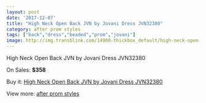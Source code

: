 ```yaml
---
layout: post
date: '2017-12-07'
title: "High Neck Open Back JVN by Jovani Dress JVN32380"
category: after prom styles
tags: ["back","dress","beaded","prom","jovani"]
image: http://img.transblink.com/14900-thickbox_default/high-neck-open-back-jvn-by-jovani-dress-jvn32380.jpg
---
```

High Neck Open Back JVN by Jovani Dress JVN32380

On Sales: **$358**
<a href="https://www.transblink.com/en/after-prom-styles/4754-high-neck-open-back-jvn-by-jovani-dress-jvn32380.html"><amp-img layout="responsive" width="600" height="600" src="//img.transblink.com/14900-thickbox_default/high-neck-open-back-jvn-by-jovani-dress-jvn32380.jpg" alt="High Neck Open Back JVN by Jovani Dress JVN32380 0" /></a>
<a href="https://www.transblink.com/en/after-prom-styles/4754-high-neck-open-back-jvn-by-jovani-dress-jvn32380.html"><amp-img layout="responsive" width="600" height="600" src="//img.transblink.com/14902-thickbox_default/high-neck-open-back-jvn-by-jovani-dress-jvn32380.jpg" alt="High Neck Open Back JVN by Jovani Dress JVN32380 1" /></a>
<a href="https://www.transblink.com/en/after-prom-styles/4754-high-neck-open-back-jvn-by-jovani-dress-jvn32380.html"><amp-img layout="responsive" width="600" height="600" src="//img.transblink.com/14901-thickbox_default/high-neck-open-back-jvn-by-jovani-dress-jvn32380.jpg" alt="High Neck Open Back JVN by Jovani Dress JVN32380 2" /></a>

Buy it: [High Neck Open Back JVN by Jovani Dress JVN32380](https://www.transblink.com/en/after-prom-styles/4754-high-neck-open-back-jvn-by-jovani-dress-jvn32380.html "High Neck Open Back JVN by Jovani Dress JVN32380")

View more: [after prom styles](https://www.transblink.com/en/55-after-prom-styles "after prom styles")